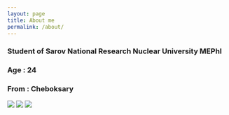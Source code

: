 ```yaml
---
layout: page
title: About me
permalink: /about/
---
```

### Student of Sarov National Research Nuclear University MEPhI  
### Age : 24
### From : Cheboksary

[![](http://raidho.by/wp-content/uploads/2017/04/vk.png)](https://ссылка)   [![](https://im0-tub-ru.yandex.net/i?id=2568d09feffe96a8efe80608f35e17d9&n=13)](https://travis-ci.org/joemccann/dillinger)   [![](http://rubukkit.org/data/avatars/m/94/94042.jpg?1538728078)](https://github.com/Ivvlksenia/Ivvlksenia.github.io)

